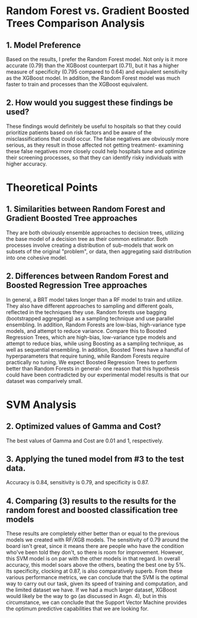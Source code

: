 # Random Forest vs. Gradient Boosted Trees Comparison Analysis
## 1. Model Preference

Based on the results, I prefer the Random Forest model. Not only is it more accurate (0.79) than the XGBoost counterpart (0.71), but it has a higher measure of specificity (0.795 compared to 0.64) and equivalent sensitivity as the XGBoost model. In addition, the Random Forest model was much faster to train and processes than the XGBoost equivalent.

## 2. How would you suggest these findings be used?

These findings would definitely be useful to hospitals so that they could prioritize patients based on risk factors and be aware of the misclassifications that could occur. The false negatives are obviously more serious, as they result in those affected not getting treatment- examining these false negatives more closely could help hospitals tune and optimize their screening processes, so that they can identify risky individuals with higher accuracy.


# Theoretical Points
## 1. Similarities between Random Forest and Gradient Boosted Tree approaches

They are both obviously ensemble approaches to decision trees, utilizing the base model of a decision tree as their common estimator. Both processes involve creating a distribution of sub-models that work on subsets of the original "problem", or data, then aggregating said distribution into one cohesive model.


## 2. Differences between Random Forest and Boosted Regression Tree approaches

In general, a BRT model takes longer than a RF model to train and utilize. They also have different approaches to sampling and different goals, reflected in the techniques they use. Random forests use bagging (bootstrapped aggregating) as a sampling technique and use parallel ensembling. In addition, Random Forests are low-bias, high-variance type models, and attempt to reduce variance. Compare this to Boosted Regression Trees, which are high-bias, low-variance type models and attempt to reduce bias, while using Boosting as a sampling technique, as well as sequential ensembling. In addition, Boosted Trees have a handful of hyperparameters that require tuning, while Random Forests require practically no tuning. We expect Boosted Regression Trees to perform better than Random Forests in general- one reason that this hypothesis could have been contradicted by our experimental model results is that our dataset was comparively small. 

# SVM Analysis
## 2. Optimized values of Gamma and Cost?

The best values of Gamma and Cost are 0.01 and 1, respectively.

## 3. Applying the tuned model from #3 to the test data. 

Accuracy is 0.84, sensitivity is 0.79, and specificity is 0.87. 

## 4. Comparing (3) results to the results for the random forest and boosted classification tree models

These results are completely either better than or equal to the previous models we created with RF/XGB models. 
The sensitivity of 0.79 around the board isn't great, since it means there are people who have the condition who've 
been told they don't, so there is room for improvement. However, this SVM model is on par with the other models in 
that regard. In overall accuracy, this model soars above the others, beating the best one by 5%. Its specificity, 
clocking at 0.87, is also comparatively superb. From these various performance metrics, we can conclude that the SVM 
is the optimal way to carry out our task, given its speed of training and computation, and the limited dataset we have. 
If we had a much larger dataset, XGBoost would likely be the way to go (as discussed in Asgn. 4), but in this circumstance, 
we can conclude that the Support Vector Machine provides the optimum predictive capabilities that we are looking for. 
